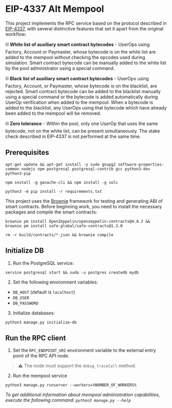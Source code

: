 # EIP-4337 Alt Mempool

This project implements the RPC service based on the protocol described in
[EIP-4337](https://eips.ethereum.org/EIPS/eip-4337), with several 
distinctive features that set it apart from the original workflow:

⛓️ **White list of auxiliary smart contract bytecodes** - UserOps using Factory,
Account or Paymaster, whose bytecode is on the white list are added to the
mempool without checking the opcodes used during simulation. Smart contract
bytecode can be manually added to the white list by the pool administrator
using a special command.

⛓️ **Black list of auxiliary smart contract bytecodes** - UserOps using Factory,
Account, or Paymaster, whose bytecode is on the blacklist, are rejected.
Smart contract bytecode can be added to the blacklist manually using a
special command or the bytecode is added automatically during UserOp
verification when added to the mempool. When a bytecode is added to the
blacklist, any UserOps using that bytecode which have already been added to
the mempool will be removed.

⛓️ **Zero tolerance** - Within the pool, only one UserOp that uses the same
bytecode, not on the white list, can be present simultaneously. The stake
check described in EIP-4337 is not performed at the same time.

## Prerequisites

```shell
apt-get update && apt-get install -y sudo gnupg2 software-properties-common nodejs npm postgresql postgresql-contrib gcc python3-dev python3-pip
```

```shell
npm install -g ganache-cli && npm install -g solc
```
```shell
python3 -m pip install -r requirements.txt
```
This project uses the [Brownie](https://eth-brownie.readthedocs.io/en/stable/)
framework for testing and generating ABI of smart contracts. Before beginning
work, you need to install the necessary packages and compile the smart contracts:

```shell
brownie pm install OpenZeppelin/openzeppelin-contracts@4.8.2 && brownie pm install safe-global/safe-contracts@1.3.0
```
```shell
rm -r build/contracts/*.json && brownie compile
```
## Initialize DB
1. Run the PostgreSQL service:
```shell
service postgresql start && sudo -u postgres createdb mydb
```
2. Set the following environment variables:
- `DB_HOST` (default is `localhost`)
- `DB_USER`
- `DB_PASSWORD`
3. Initialize databases:
```shell
python3 manage.py initialize-db
```
## Run the RPC client

1. Set the `RPC_ENDPOINT_URI` environment variable to the external entry point
of the RPC API node.  
> ⚠️ The node must support the `debug_traceCall` method.
2. Run the mempool service
```shell
python3 manage.py runserver --workers=%NUMBER_OF_WORKERS%
```
_To get additional information about mempool administration capabilities,
execute the following command: ```python3 manage.py --help```_